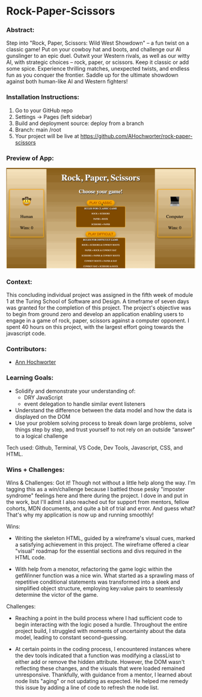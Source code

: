 # Rock-Paper-Scissors

### Abstract:

Step into "Rock, Paper, Scissors: Wild West Showdown" – a fun twist on a classic game! Put on your cowboy hat and boots, and challenge our AI gunslinger to an epic duel. Outwit your Western rivals, as well as our witty AI, with strategic choices – rock, paper, or scissors. Keep it classic or add some spice. Experience thrilling matches, unexpected twists, and endless fun as you conquer the frontier. Saddle up for the ultimate showdown against both human-like AI and Western fighters!

### Installation Instructions:

1. Go to your GitHub repo
2. Settings -> Pages (left sidebar)
3. Build and deployment source: deploy from a branch
4. Branch: main /root
5. Your project will be live at https://github.com/AHochworter/rock-paper-scissors

### Preview of App:

![](Rock-Paper-Scissors.gif)

### Context:

This concluding individual project was assigned in the fifth week of module 1 at the Turing School of Software and Design. A timeframe of seven days was granted for the completion of this project. The project's objective was to begin from ground zero and develop an application enabling users to engage in a game of rock, paper, scissors against a computer opponent.  I spent 40 hours on this project, with the largest effort going towards the javascript code.

### Contributors:

- [Ann Hochworter](https://github.com/AHochworter)

### Learning Goals:

- Solidify and demonstrate your understanding of:
  - DRY JavaScript
  - event delegation to handle similar event listeners
- Understand the difference between the data model and how the data is displayed on the DOM
- Use your problem solving process to break down large problems, solve things step by step, and trust yourself to not rely on an outside “answer” to a logical challenge

Tech used: Github, Terminal, VS Code, Dev Tools, Javascript, CSS, and HTML.

### Wins + Challenges:

Wins & Challenges: Got it! Though not without a little help along the way. I'm tagging this as a win/challenge because I battled those pesky "imposter syndrome" feelings here and there during the project. I dove in and put in the work, but I'll admit I also reached out for support from mentors, fellow cohorts, MDN documents, and quite a bit of trial and error. And guess what? That's why my application is now up and running smoothly!

Wins:

- Writing the skeleton HTML, guided by a wireframe's visual cues, marked a satisfying achievement in this project. The wireframe offered a clear "visual" roadmap for the essential sections and divs required in the HTML code.

* With help from a menotor, refactoring the game logic within the getWinner function was a nice win. What started as a sprawling mass of repetitive conditional statements was transformed into a sleek and simplified object structure, employing key:value pairs to seamlessly determine the victor of the game.

Challenges:

- Reaching a point in the build process where I had sufficient code to begin interacting with the logic posed a hurdle. Throughout the entire project build, I struggled with moments of uncertainty about the data model, leading to constant second-guessing.

* At certain points in the coding process, I encountered instances where the dev tools indicated that a function was modifying a classList to either add or remove the hidden attribute. However, the DOM wasn't reflecting these changes, and the visuals that were loaded remained unresponsive. Thankfully, with guidance from a mentor, I learned about node lists "aging" or not updating as expected. He helped me remedy this issue by adding a line of code to refresh the node list.
